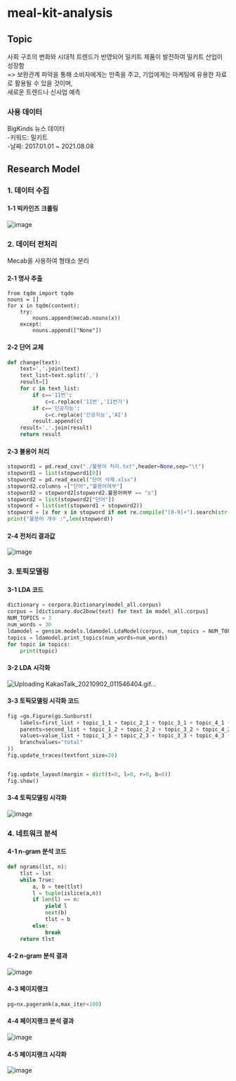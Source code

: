 # meal-kit-analysis

## Topic
사회 구조의 변화와 시대적 트렌드가 반영되어 밀키트 제품이 발전하여 밀키트 산업이 성장함       
=> 보완관계 파악을 통해 소비자에게는 만족을 주고, 기업에게는 마케팅에 유용한 자료로 활용될 수 있을 것이며,         
새로운 트렌드나 신사업 예측
  
### 사용 데이터
BigKinds 뉴스 데이터        
  -키워드: 밀키트        
  -날짜: 2017.01.01 ~ 2021.08.08
  
  
## Research Model

### 1. 데이터 수집

#### 1-1 빅카인즈 크롤링
![image](https://user-images.githubusercontent.com/88631078/131560714-031871e3-cecb-47f7-8082-828f39c0dcb7.png)

### 2. 데이터 전처리
Mecab을 사용하여 형태소 분리

#### 2-1 명사 추출
```
from tqdm import tqdm
nouns = [] 
for x in tqdm(content):
    try:
        nouns.append(mecab.nouns(x))
    except:
        nouns.append(["None"])
```

#### 2-2 단어 교체
```python
def change(text):
    text=','.join(text)
    text_list=text.split(',')
    result=[]
    for c in text_list:
        if c=='11번':
            c=c.replace('11번','11번가')
        if c=='인공지능':
            c=c.replace('인공지능','AI')
        result.append(c)
    result=','.join(result)
    return result
```

#### 2-3 불용어 처리
```python
stopword1 = pd.read_csv("./불용어 처리.txt",header=None,sep="\t")
stopword1 = list(stopword1[0])
stopword2 = pd.read_excel("단어 삭제.xlsx")
stopword2.columns =["단어","불용어여부"]
stopword2 = stopword2[stopword2.불용어여부 == "x"]
stopword2 = list(stopword2["단어"])
stopword = list(set(stopword1 + stopword2))
stopword = [x for x in stopword if not re.compile("[0-9]+").search(str(x))]
print("불용어 개수 :",len(stopword))
```

#### 2-4 전처리 결과값
![image](https://user-images.githubusercontent.com/88631078/131561534-22cbbc54-4c63-4a96-b4e8-eebeb91106a8.png)


### 3. 토픽모델링

#### 3-1 LDA 코드
```python
dictionary = corpora.Dictionary(model_all.corpus)
corpus = [dictionary.doc2bow(text) for text in model_all.corpus]
NUM_TOPICS = 3
num_words = 30
ldamodel = gensim.models.ldamodel.LdaModel(corpus, num_topics = NUM_TOPICS, id2word=dictionary, passes=15)
topics = ldamodel.print_topics(num_words=num_words)
for topic in topics:
    print(topic)
```

#### 3-2 LDA 시각화
![Uploading KakaoTalk_20210902_011546404.gif…]()

#### 3-3 토픽모델링 시각화 코드
```python
fig =go.Figure(go.Sunburst(
    labels=first_list + topic_1_1 + topic_2_1 + topic_3_1 + topic_4_1 + topic_5_1 + topic_6_1 + topic_7_1 + topic_8_1,
    parents=second_list + topic_1_2 + topic_2_2 + topic_3_2 + topic_4_2 + topic_5_2 + topic_6_2 + topic_7_2 + topic_8_2,
    values=value_list + topic_1_3 + topic_2_3 + topic_3_3 + topic_4_3 + topic_5_3 + topic_6_3 + topic_7_3 + topic_8_3,
    branchvalues="total"
))
fig.update_traces(textfont_size=20)


fig.update_layout(margin = dict(t=0, l=0, r=0, b=0))
fig.show()
```

#### 3-4 토픽모델링 시각화
![image](https://user-images.githubusercontent.com/88631078/131688973-6d418982-28dd-4f50-93a6-4b4e54245789.png)

### 4. 네트워크 분석

#### 4-1 n-gram 분석 코드
```python
def ngrams(lst, n):
    tlst = lst
    while True:
        a, b = tee(tlst)
        l = tuple(islice(a,n))
        if len(l) == n:
            yield l
            next(b)
            tlst = b
        else:
            break
    return tlst
```

#### 4-2 n-gram 분석 결과
![image](https://user-images.githubusercontent.com/88631078/131562509-a94066ab-005d-46b5-98ae-fa1fa5b74a06.png)

#### 4-3 페이지랭크
```python
pg=nx.pagerank(a,max_iter=100)
```

#### 4-4 페이지랭크 분석 결과
![image](https://user-images.githubusercontent.com/88631078/131562991-81d6463e-0701-4cc5-a8dd-d969b9cd068a.png)

#### 4-5 페이지랭크 시각화
![image](https://user-images.githubusercontent.com/88631078/131563193-9cdfaf73-472d-444b-880e-ce68f75f1ec5.png)
